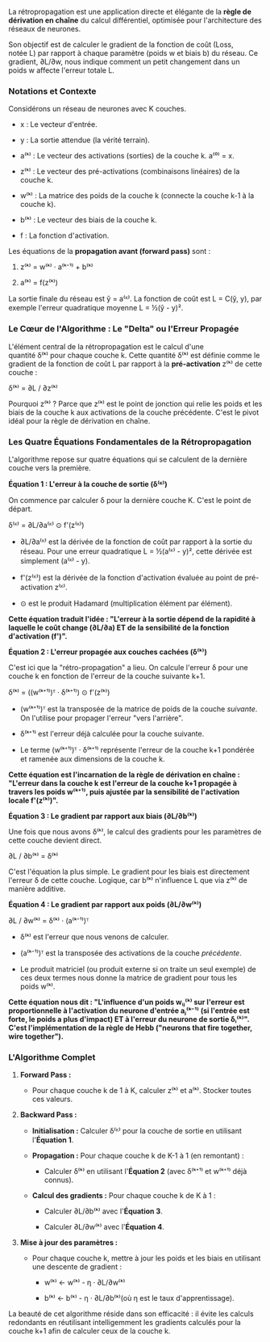 La rétropropagation est une application directe et élégante de la **règle de dérivation en chaîne** du calcul différentiel, optimisée pour l'architecture des réseaux de neurones.

Son objectif est de calculer le gradient de la fonction de coût (Loss, notée L) par rapport à chaque paramètre (poids w et biais b) du réseau. Ce gradient, ∂L/∂w, nous indique comment un petit changement dans un poids w affecte l'erreur totale L.

### Notations et Contexte

Considérons un réseau de neurones avec K couches.

*   x : Le vecteur d'entrée.
    
*   y : La sortie attendue (la vérité terrain).
    
*   a⁽ᵏ⁾ : Le vecteur des activations (sorties) de la couche k. a⁽⁰⁾ = x.
    
*   z⁽ᵏ⁾ : Le vecteur des pré-activations (combinaisons linéaires) de la couche k.
    
*   w⁽ᵏ⁾ : La matrice des poids de la couche k (connecte la couche k-1 à la couche k).
    
*   b⁽ᵏ⁾ : Le vecteur des biais de la couche k.
    
*   f : La fonction d'activation.
    

Les équations de la **propagation avant (forward pass)** sont :

1.  z⁽ᵏ⁾ = w⁽ᵏ⁾ · a⁽ᵏ⁻¹⁾ + b⁽ᵏ⁾
    
2.  a⁽ᵏ⁾ = f(z⁽ᵏ⁾)
    

La sortie finale du réseau est ŷ = a⁽ᴷ⁾. La fonction de coût est L = C(ŷ, y), par exemple l'erreur quadratique moyenne L = ½(ŷ - y)².

### Le Cœur de l'Algorithme : Le "Delta" ou l'Erreur Propagée

L'élément central de la rétropropagation est le calcul d'une quantité δ⁽ᵏ⁾ pour chaque couche k. Cette quantité δ⁽ᵏ⁾ est définie comme le gradient de la fonction de coût L par rapport à la **pré-activation** z⁽ᵏ⁾ de cette couche :

δ⁽ᵏ⁾ = ∂L / ∂z⁽ᵏ⁾

Pourquoi z⁽ᵏ⁾ ? Parce que z⁽ᵏ⁾ est le point de jonction qui relie les poids et les biais de la couche k aux activations de la couche précédente. C'est le pivot idéal pour la règle de dérivation en chaîne.

### Les Quatre Équations Fondamentales de la Rétropropagation

L'algorithme repose sur quatre équations qui se calculent de la dernière couche vers la première.

**Équation 1 : L'erreur à la couche de sortie (δ⁽ᴷ⁾)**

On commence par calculer δ pour la dernière couche K. C'est le point de départ.

δ⁽ᴷ⁾ = ∂L/∂a⁽ᴷ⁾ ⊙ f'(z⁽ᴷ⁾)

*   ∂L/∂a⁽ᴷ⁾ est la dérivée de la fonction de coût par rapport à la sortie du réseau. Pour une erreur quadratique L = ½(a⁽ᴷ⁾ - y)², cette dérivée est simplement (a⁽ᴷ⁾ - y).
    
*   f'(z⁽ᴷ⁾) est la dérivée de la fonction d'activation évaluée au point de pré-activation z⁽ᴷ⁾.
    
*   ⊙ est le produit Hadamard (multiplication élément par élément).
    

**Cette équation traduit l'idée : "L'erreur à la sortie dépend de la rapidité à laquelle le coût change (∂L/∂a) ET de la sensibilité de la fonction d'activation (f')".**

**Équation 2 : L'erreur propagée aux couches cachées (δ⁽ᵏ⁾)**

C'est ici que la "rétro-propagation" a lieu. On calcule l'erreur δ pour une couche k en fonction de l'erreur de la couche suivante k+1.

δ⁽ᵏ⁾ = ((w⁽ᵏ⁺¹⁾)ᵀ · δ⁽ᵏ⁺¹⁾) ⊙ f'(z⁽ᵏ⁾)

*   (w⁽ᵏ⁺¹⁾)ᵀ est la transposée de la matrice de poids de la couche _suivante_. On l'utilise pour propager l'erreur "vers l'arrière".
    
*   δ⁽ᵏ⁺¹⁾ est l'erreur déjà calculée pour la couche suivante.
    
*   Le terme (w⁽ᵏ⁺¹⁾)ᵀ · δ⁽ᵏ⁺¹⁾ représente l'erreur de la couche k+1 pondérée et ramenée aux dimensions de la couche k.
    

**Cette équation est l'incarnation de la règle de dérivation en chaîne : "L'erreur dans la couche k est l'erreur de la couche k+1 propagée à travers les poids w⁽ᵏ⁺¹⁾, puis ajustée par la sensibilité de l'activation locale f'(z⁽ᵏ⁾)".**

**Équation 3 : Le gradient par rapport aux biais (∂L/∂b⁽ᵏ⁾)**

Une fois que nous avons δ⁽ᵏ⁾, le calcul des gradients pour les paramètres de cette couche devient direct.

∂L / ∂b⁽ᵏ⁾ = δ⁽ᵏ⁾

C'est l'équation la plus simple. Le gradient pour les biais est directement l'erreur δ de cette couche. Logique, car b⁽ᵏ⁾ n'influence L que via z⁽ᵏ⁾ de manière additive.

**Équation 4 : Le gradient par rapport aux poids (∂L/∂w⁽ᵏ⁾)**

∂L / ∂w⁽ᵏ⁾ = δ⁽ᵏ⁾ · (a⁽ᵏ⁻¹⁾)ᵀ

*   δ⁽ᵏ⁾ est l'erreur que nous venons de calculer.
    
*   (a⁽ᵏ⁻¹⁾)ᵀ est la transposée des activations de la couche _précédente_.
    
*   Le produit matriciel (ou produit externe si on traite un seul exemple) de ces deux termes nous donne la matrice de gradient pour tous les poids w⁽ᵏ⁾.
    

**Cette équation nous dit : "L'influence d'un poids wᵢⱼ⁽ᵏ⁾ sur l'erreur est proportionnelle à l'activation du neurone d'entrée aⱼ⁽ᵏ⁻¹⁾ (si l'entrée est forte, le poids a plus d'impact) ET à l'erreur du neurone de sortie δᵢ⁽ᵏ⁾". C'est l'implémentation de la règle de Hebb ("neurons that fire together, wire together").**

### L'Algorithme Complet

1.  **Forward Pass :**
    
    *   Pour chaque couche k de 1 à K, calculer z⁽ᵏ⁾ et a⁽ᵏ⁾. Stocker toutes ces valeurs.
        
2.  **Backward Pass :**
    
    *   **Initialisation :** Calculer δ⁽ᴷ⁾ pour la couche de sortie en utilisant l'**Équation 1**.
        
    *   **Propagation :** Pour chaque couche k de K-1 à 1 (en remontant) :
        
        *   Calculer δ⁽ᵏ⁾ en utilisant l'**Équation 2** (avec δ⁽ᵏ⁺¹⁾ et w⁽ᵏ⁺¹⁾ déjà connus).
            
    *   **Calcul des gradients :** Pour chaque couche k de K à 1 :
        
        *   Calculer ∂L/∂b⁽ᵏ⁾ avec l'**Équation 3**.
            
        *   Calculer ∂L/∂w⁽ᵏ⁾ avec l'**Équation 4**.
            
3.  **Mise à jour des paramètres :**
    
    *   Pour chaque couche k, mettre à jour les poids et les biais en utilisant une descente de gradient :
        
        *   w⁽ᵏ⁾ ← w⁽ᵏ⁾ - η · ∂L/∂w⁽ᵏ⁾
            
        *   b⁽ᵏ⁾ ← b⁽ᵏ⁾ - η · ∂L/∂b⁽ᵏ⁾(où η est le taux d'apprentissage).
            

La beauté de cet algorithme réside dans son efficacité : il évite les calculs redondants en réutilisant intelligemment les gradients calculés pour la couche k+1 afin de calculer ceux de la couche k.